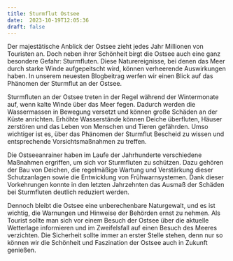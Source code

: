 ```yaml
---
title: Sturmflut Ostsee
date:  2023-10-19T12:05:36
draft: false
---
```


Der majestätische Anblick der Ostsee zieht jedes Jahr Millionen von Touristen an. Doch neben ihrer Schönheit birgt die Ostsee auch eine ganz besondere Gefahr: Sturmfluten. Diese Naturereignisse, bei denen das Meer durch starke Winde aufgepeitscht wird, können verheerende Auswirkungen haben. In unserem neuesten Blogbeitrag werfen wir einen Blick auf das Phänomen der Sturmflut an der Ostsee.

Sturmfluten an der Ostsee treten in der Regel während der Wintermonate auf, wenn kalte Winde über das Meer fegen. Dadurch werden die Wassermassen in Bewegung versetzt und können große Schäden an der Küste anrichten. Erhöhte Wasserstände können Deiche überfluten, Häuser zerstören und das Leben von Menschen und Tieren gefährden. Umso wichtiger ist es, über das Phänomen der Sturmflut Bescheid zu wissen und entsprechende Vorsichtsmaßnahmen zu treffen.

Die Ostseeanrainer haben im Laufe der Jahrhunderte verschiedene Maßnahmen ergriffen, um sich vor Sturmfluten zu schützen. Dazu gehören der Bau von Deichen, die regelmäßige Wartung und Verstärkung dieser Schutzanlagen sowie die Entwicklung von Frühwarnsystemen. Dank dieser Vorkehrungen konnte in den letzten Jahrzehnten das Ausmaß der Schäden bei Sturmfluten deutlich reduziert werden.

Dennoch bleibt die Ostsee eine unberechenbare Naturgewalt, und es ist wichtig, die Warnungen und Hinweise der Behörden ernst zu nehmen. Als Tourist sollte man sich vor einem Besuch der Ostsee über die aktuelle Wetterlage informieren und im Zweifelsfall auf einen Besuch des Meeres verzichten. Die Sicherheit sollte immer an erster Stelle stehen, denn nur so können wir die Schönheit und Faszination der Ostsee auch in Zukunft genießen.